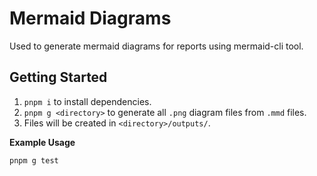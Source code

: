 # Mermaid Diagrams

Used to generate mermaid diagrams for reports using mermaid-cli tool.

## Getting Started

1. `pnpm i` to install dependencies.
2. `pnpm g <directory>` to generate all `.png` diagram files from `.mmd` files.
3. Files will be created in `<directory>/outputs/`.

**Example Usage**
```bash
pnpm g test
```